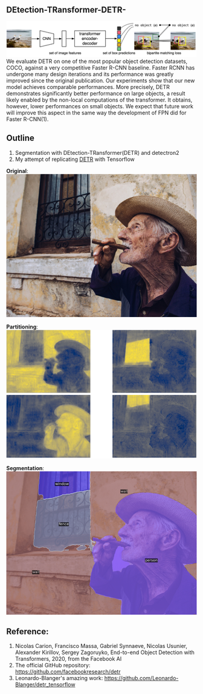 ## DEtection-TRansformer-DETR-

![DETR](https://github.com/kwdaisuke/DEtection-TRansformer-DETR-/blob/main/Images/DETR.png)
We evaluate DETR on one of the most popular object detection datasets,
COCO, against a very competitive Faster R-CNN baseline. Faster RCNN has undergone many design iterations and its performance was greatly
improved since the original publication. Our experiments show that our new
model achieves comparable performances. More precisely, DETR demonstrates
significantly better performance on large objects, a result likely enabled by the
non-local computations of the transformer. It obtains, however, lower performances on small objects. We expect that future work will improve this aspect
in the same way the development of FPN did for Faster R-CNN(1).

## Outline
1. Segmentation with DEtection-TRansformer(DETR) and detectron2 
2. My attempt of replicating [DETR](https://github.com/facebookresearch/detr) with Tensorflow

**Original**: \
![Original](https://github.com/kwdaisuke/DEtection-TRansformer-DETR-/blob/main/Images/portrait-5378357_1920.jpg)

**Partitioning**: \
![Partitioning](https://github.com/kwdaisuke/DEtection-TRansformer-DETR-/blob/main/Images/Partitioning.png)


**Segmentation**: \
![Segmentation](https://github.com/kwdaisuke/DEtection-TRansformer-DETR-/blob/main/Images/Segmentation.png)



## Reference: 
1. Nicolas Carion, Francisco Massa, Gabriel Synnaeve, Nicolas Usunier, Alexander Kirillov, Sergey Zagoruyko, End-to-end Object Detection with Transformers, 2020, from the Facebook AI
2. The official GitHub repository: https://github.com/facebookresearch/detr
3. Leonardo-Blanger's amazing work:
https://github.com/Leonardo-Blanger/detr_tensorflow
